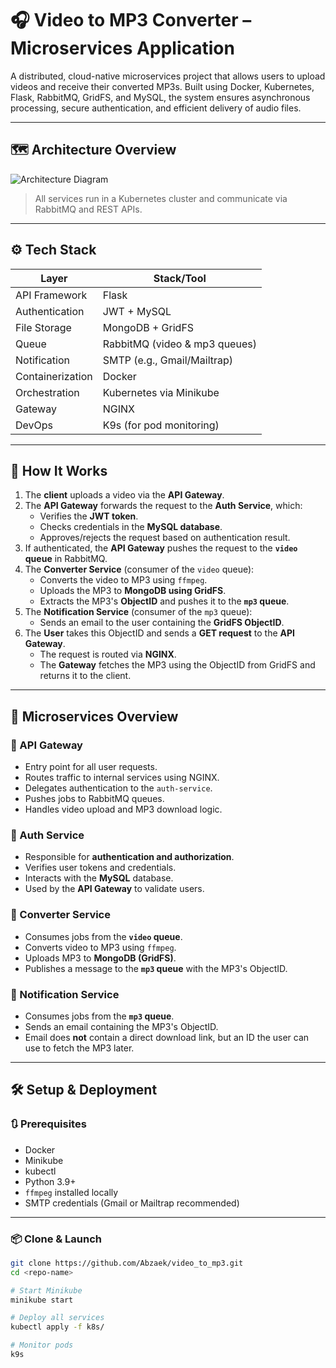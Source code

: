 # 🎧 Video to MP3 Converter – Microservices Application

A distributed, cloud-native microservices project that allows users to upload videos and receive their converted MP3s. Built using Docker, Kubernetes, Flask, RabbitMQ, GridFS, and MySQL, the system ensures asynchronous processing, secure authentication, and efficient delivery of audio files.

---

## 🗺️ Architecture Overview

![Architecture Diagram](<img width="1703" height="849" alt="Screenshot 2025-07-28 at 4 36 49 pm" src="https://github.com/user-attachments/assets/00b509d0-7ba5-434e-ae1d-bb17f99b1af0" />
)

> All services run in a Kubernetes cluster and communicate via RabbitMQ and REST APIs.

---

## ⚙️ Tech Stack

| Layer           | Stack/Tool                         |
|----------------|-------------------------------------|
| API Framework   | Flask                               |
| Authentication  | JWT + MySQL                         |
| File Storage    | MongoDB + GridFS                    |
| Queue           | RabbitMQ (video & mp3 queues)       |
| Notification    | SMTP (e.g., Gmail/Mailtrap)         |
| Containerization| Docker                              |
| Orchestration   | Kubernetes via Minikube             |
| Gateway         | NGINX                               |
| DevOps          | K9s (for pod monitoring)            |

---

## 🚀 How It Works

1. The **client** uploads a video via the **API Gateway**.
2. The **API Gateway** forwards the request to the **Auth Service**, which:
   - Verifies the **JWT token**.
   - Checks credentials in the **MySQL database**.
   - Approves/rejects the request based on authentication result.
3. If authenticated, the **API Gateway** pushes the request to the **`video` queue** in RabbitMQ.
4. The **Converter Service** (consumer of the `video` queue):
   - Converts the video to MP3 using `ffmpeg`.
   - Uploads the MP3 to **MongoDB using GridFS**.
   - Extracts the MP3's **ObjectID** and pushes it to the **`mp3` queue**.
5. The **Notification Service** (consumer of the `mp3` queue):
   - Sends an email to the user containing the **GridFS ObjectID**.
6. The **User** takes this ObjectID and sends a **GET request** to the **API Gateway**.
   - The request is routed via **NGINX**.
   - The **Gateway** fetches the MP3 using the ObjectID from GridFS and returns it to the client.

---

## 🧱 Microservices Overview

### 📌 API Gateway
- Entry point for all user requests.
- Routes traffic to internal services using NGINX.
- Delegates authentication to the `auth-service`.
- Pushes jobs to RabbitMQ queues.
- Handles video upload and MP3 download logic.

### 🔐 Auth Service
- Responsible for **authentication and authorization**.
- Verifies user tokens and credentials.
- Interacts with the **MySQL** database.
- Used by the **API Gateway** to validate users.

### 🎥 Converter Service
- Consumes jobs from the **`video` queue**.
- Converts video to MP3 using `ffmpeg`.
- Uploads MP3 to **MongoDB (GridFS)**.
- Publishes a message to the **`mp3` queue** with the MP3's ObjectID.

### 📧 Notification Service
- Consumes jobs from the **`mp3` queue**.
- Sends an email containing the MP3's ObjectID.
- Email does **not** contain a direct download link, but an ID the user can use to fetch the MP3 later.

---

## 🛠️ Setup & Deployment

### 🔃 Prerequisites

- Docker
- Minikube
- kubectl
- Python 3.9+
- `ffmpeg` installed locally
- SMTP credentials (Gmail or Mailtrap recommended)

---

### 📦 Clone & Launch

```bash
git clone https://github.com/Abzaek/video_to_mp3.git
cd <repo-name>

# Start Minikube
minikube start

# Deploy all services
kubectl apply -f k8s/

# Monitor pods
k9s
